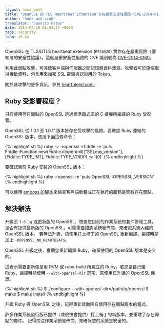 ```yaml
---
layout: news_post
title: "OpenSSL 的 TLS Heartbeat Extension 存在嚴重安全性風險（CVE-2014-0160）"
author: "hone and zzak"
translator: "Juanito Fatas"
date: 2014-04-10 01:04:27 +0000
tags: security
lang: zh_tw
---
```


OpenSSL 在 TLS/DTLS heartbeat
extension (`RFC6520`) 實作存在嚴重風險（傳輸層的安全性協議）。這個嚴重安全性風險的 CVE 識別號為 [CVE-2014-0160](https://web.nvd.nist.gov/view/vuln/detail?vulnId=CVE-2014-0160)。

利用此弱點攻擊，可導致客戶端與伺服器之間記憶體資料洩漏。攻擊者可於遠端取得機敏資料，包含用來加密 SSL 密鑰與認證用的 Token。

關於此攻擊的更多資訊，參見 [heartbleed.com](http://heartbleed.com)。

## Ruby 受影響程度？

只有使用存在弱點的 OpenSSL 透過標準函式庫的 C 擴展所編譯的 Ruby 受影響。

OpenSSL 從 1.0.1 至 1.0.1f 版本皆存在受攻擊的風險。要確認 Ruby 連結的 OpenSSL 版本，使用下面這條命令：

{% highlight sh %}
ruby -v -ropenssl -rfiddle -e 'puts Fiddle::Function.new(Fiddle.dlopen(nil)["SSLeay_version"], [Fiddle::TYPE_INT], Fiddle::TYPE_VOIDP).call(0)'
{% endhighlight %}

要確認目前 Ruby 安裝的 OpenSSL 版本：

{% highlight sh %}
ruby -ropenssl -e 'puts OpenSSL::OPENSSL_VERSION'
{% endhighlight %}

可以使用 [emboss 的腳本](https://github.com/emboss/heartbeat)來檢查客戶端軟體或正在執行的服務是否有存在弱點。

## 解決辦法

升級至 `1.0.1g` 或更新版的 OpenSSL，檢查您目前的作業系統的套件管理工具，是否有提供最新版的 OpenSSL。可能需要諮詢系統發佈商，來確認系統內建的 OpenSSL 版本。
若無法升級，請使用打上補丁的 OpenSSL 重新編譯，編譯時請加上 `-DOPENSSL_NO_HEARTBEATS`。

OpenSSL 升級之後，推薦您重新編譯 Ruby，確保使用的 OpenSSL 版本是安全的。

這表示需要更新像是用 RVM 或 ruby-build 所建立的 Ruby。若您是自己建 Ruby，編譯時請使用 `--with-openssl-dir` 選項，來使用已升級的 OpenSSL 目錄。

{% highlight sh %}
$ ./configure --with-openssl-dir=/path/to/openssl
$ make
$ make install
{% endhighlight %}

升級 Ruby 與 OpenSSL 之後，記得重新啟動所有使用存在弱點版本的程式。

許多作業系統發行版已提供（或很快會提供）打上補丁的新版本，並重建了存在弱點的套件。
記得關注作業系統發佈商，來確保您的系統是安全的。
